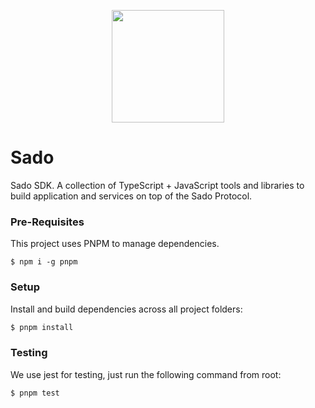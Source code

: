 <p align="center">
  <img src="https://github.com/sadoprotocol/sado-js/assets/1998130/0bef9c76-0d43-47b9-9991-c937174ec795" width="180" height="180" />
</p>

# Sado

Sado SDK. A collection of TypeScript + JavaScript tools and libraries to build application and services on top of the Sado Protocol.

### Pre-Requisites

This project uses PNPM to manage dependencies.

```shell
$ npm i -g pnpm
```

### Setup

Install and build dependencies across all project folders:

```sh
$ pnpm install
```

### Testing

We use jest for testing, just run the following command from root:

```ts
$ pnpm test
```
